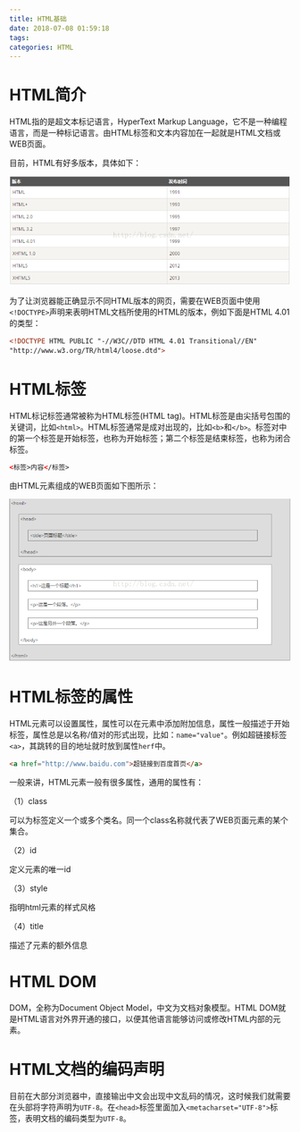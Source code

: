 ```yaml
---
title: HTML基础
date: 2018-07-08 01:59:18
tags:
categories: HTML
---
```


# HTML简介

HTML指的是超文本标记语言，HyperText Markup Language，它不是一种编程语言，而是一种标记语言。由HTML标签和文本内容加在一起就是HTML文档或WEB页面。

目前，HTML有好多版本，具体如下：

![](/images/html_1_1.png)

为了让浏览器能正确显示不同HTML版本的网页，需要在WEB页面中使用`<!DOCTYPE>`声明来表明HTML文档所使用的HTML的版本，例如下面是HTML 4.01的类型：

```html
<!DOCTYPE HTML PUBLIC "-//W3C//DTD HTML 4.01 Transitional//EN"
"http://www.w3.org/TR/html4/loose.dtd">
```

# HTML标签

HTML标记标签通常被称为HTML标签(HTML tag)。HTML标签是由尖括号包围的关键词，比如`<html>`。HTML标签通常是成对出现的，比如`<b>`和`</b>`。标签对中的第一个标签是开始标签，也称为开始标签；第二个标签是结束标签，也称为闭合标签。

```html
<标签>内容</标签>
```

由HTML元素组成的WEB页面如下图所示：

![](/images/html_1_2.png)

# HTML标签的属性

HTML元素可以设置属性，属性可以在元素中添加附加信息，属性一般描述于开始标签，属性总是以名称/值对的形式出现，比如：`name="value"`。例如超链接标签`<a>`，其跳转的目的地址就时放到属性`herf`中。

```html
<a href="http://www.baidu.com">超链接到百度首页</a>
```

一般来讲，HTML元素一般有很多属性，通用的属性有：

（1）class

可以为标签定义一个或多个类名。同一个class名称就代表了WEB页面元素的某个集合。

（2）id

定义元素的唯一id

（3）style

指明html元素的样式风格

（4）title

描述了元素的额外信息

# HTML DOM

DOM，全称为Document Object Model，中文为文档对象模型。HTML DOM就是HTML语言对外界开通的接口，以便其他语言能够访问或修改HTML内部的元素。

# HTML文档的编码声明

目前在大部分浏览器中，直接输出中文会出现中文乱码的情况，这时候我们就需要在头部将字符声明为`UTF-8`。在`<head>`标签里面加入`<metacharset="UTF-8">`标签，表明文档的编码类型为`UTF-8`。

